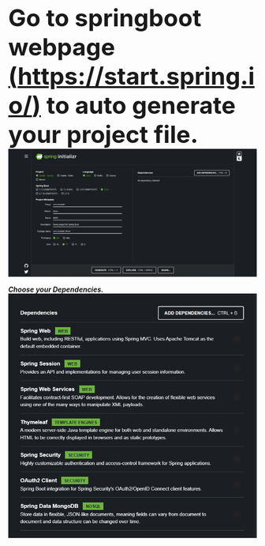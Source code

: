 <font size = "14">**Go to springboot webpage [(https://start.spring.io/)](https://start.spring.io/) to auto generate your project file.**</font>
![name](/component/source_image/springboot_mainpage.png)

***Choose your Dependencies.***<br/>
![name](/component/source_image/dependencies.png)



